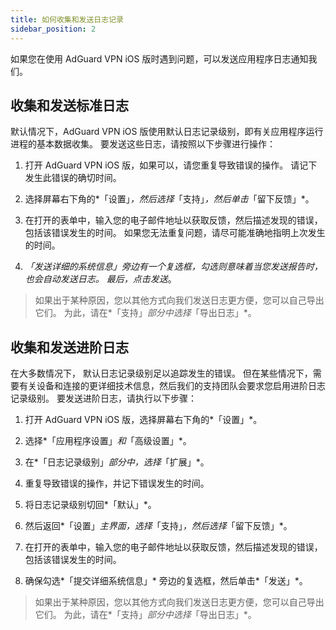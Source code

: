 ```yaml
---
title: 如何收集和发送日志记录
sidebar_position: 2
---
```


如果您在使用 AdGuard VPN iOS 版时遇到问题，可以发送应用程序日志通知我们。

## 收集和发送标准日志

默认情况下，AdGuard VPN iOS 版使用默认日志记录级别，即有关应用程序运行进程的基本数据收集。 要发送这些日志，请按照以下步骤进行操作：

1. 打开 AdGuard VPN iOS 版，如果可以，请您重复导致错误的操作。 请记下发生此错误的确切时间。

2. 选择屏幕右下角的*「设置」*，然后选择*「支持」*，然后单击*「留下反馈」*。

3. 在打开的表单中，输入您的电子邮件地址以获取反馈，然后描述发现的错误，包括该错误发生的时间。 如果您无法重复问题，请尽可能准确地指明上次发生的时间。

4. *「发送详细的系统信息」*旁边有一个复选框，勾选则意味着当您发送报告时，也会自动发送日志。 最后，点击*发送*。
> 如果出于某种原因，您以其他方式向我们发送日志更方便，您可以自己导出它们。 为此，请在*「支持」*部分中选择*「导出日志」*。

## 收集和发送进阶日志

在大多数情况下， 默认日志记录级别足以追踪发生的错误。 但在某些情况下，需要有关设备和连接的更详细技术信息，然后我们的支持团队会要求您启用进阶日志记录级别。 要发送进阶日志，请执行以下步骤：

1. 打开 AdGuard VPN iOS 版，选择屏幕右下角的*「设置」*。

2. 选择*「应用程序设置」*和*「高级设置」*。

3. 在*「日志记录级别」*部分中，选择*「扩展」*。

4. 重复导致错误的操作，并记下错误发生的时间。

5. 将日志记录级别切回*「默认」*。

6. 然后返回*「设置」*主界面，选择*「支持」*，然后选择*「留下反馈」*。

7. 在打开的表单中，输入您的电子邮件地址以获取反馈，然后描述发现的错误，包括该错误发生的时间。

8. 确保勾选*「提交详细系统信息」* 旁边的复选框，然后单击*「发送」*。
> 如果出于某种原因，您以其他方式向我们发送日志更方便，您可以自己导出它们。 为此，请在*「支持」*部分中选择*「导出日志」*。
